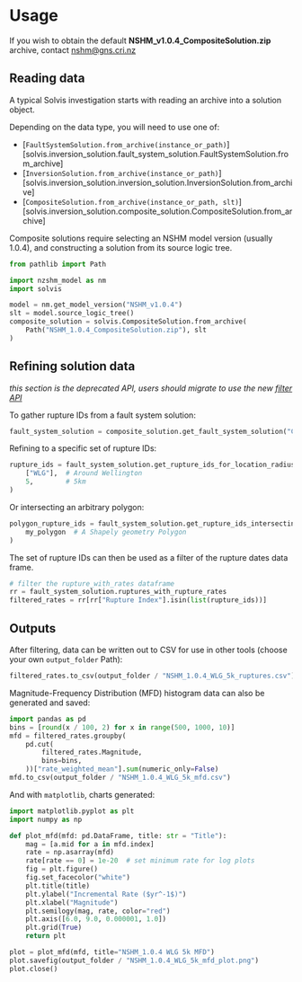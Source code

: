 # Usage

If you wish to obtain the default **NSHM_v1.0.4_CompositeSolution.zip** archive,
contact <a href="mailto:nshm@gns.cri.nz">nshm@gns.cri.nz</a>


## Reading data

A typical Solvis investigation starts with reading an archive into a solution object.

Depending on the data type, you will need to use one of:

- [`FaultSystemSolution.from_archive(instance_or_path)`][solvis.inversion_solution.fault_system_solution.FaultSystemSolution.from_archive]
- [`InversionSolution.from_archive(instance_or_path)`][solvis.inversion_solution.inversion_solution.InversionSolution.from_archive]
- [`CompositeSolution.from_archive(instance_or_path, slt)`][solvis.inversion_solution.composite_solution.CompositeSolution.from_archive]

Composite solutions require selecting an NSHM model version (usually 1.0.4), and constructing a
solution from its source logic tree.

```py
from pathlib import Path

import nzshm_model as nm
import solvis

model = nm.get_model_version("NSHM_v1.0.4")
slt = model.source_logic_tree()
composite_solution = solvis.CompositeSolution.from_archive(
    Path("NSHM_1.0.4_CompositeSolution.zip"), slt
)
```

## Refining solution data

*this section is the deprecated API, users should migrate to use the new [filter API](/solvis/api/filter)*

To gather rupture IDs from a fault system solution:

```py
fault_system_solution = composite_solution.get_fault_system_solution("CRU")
```

Refining to a specific set of rupture IDs:

```py
rupture_ids = fault_system_solution.get_rupture_ids_for_location_radius(
    ["WLG"],  # Around Wellington
    5,        # 5km
)
```

Or intersecting an arbitrary polygon:
```py
polygon_rupture_ids = fault_system_solution.get_rupture_ids_intersecting(
    my_polygon  # A Shapely geometry Polygon
)
```

The set of rupture IDs can then be used as a filter of the rupture dates data
frame.

```py
# filter the rupture_with_rates dataframe
rr = fault_system_solution.ruptures_with_rupture_rates
filtered_rates = rr[rr["Rupture Index"].isin(list(rupture_ids))]
```

## Outputs

After filtering, data can be written out to CSV for use in other tools
(choose your own `output_folder` Path):

```py
filtered_rates.to_csv(output_folder / "NSHM_1.0.4_WLG_5k_ruptures.csv")

```

Magnitude-Frequency Distribution (MFD) histogram data can also be
generated and saved:

```py
import pandas as pd
bins = [round(x / 100, 2) for x in range(500, 1000, 10)]
mfd = filtered_rates.groupby(
    pd.cut(
        filtered_rates.Magnitude,
        bins=bins,
    ))["rate_weighted_mean"].sum(numeric_only=False)
mfd.to_csv(output_folder / "NSHM_1.0.4_WLG_5k_mfd.csv")
```

And with `matplotlib`, charts generated:

```py
import matplotlib.pyplot as plt
import numpy as np

def plot_mfd(mfd: pd.DataFrame, title: str = "Title"):
    mag = [a.mid for a in mfd.index]
    rate = np.asarray(mfd)
    rate[rate == 0] = 1e-20  # set minimum rate for log plots
    fig = plt.figure()
    fig.set_facecolor("white")
    plt.title(title)
    plt.ylabel("Incremental Rate ($yr^-1$)")
    plt.xlabel("Magnitude")
    plt.semilogy(mag, rate, color="red")
    plt.axis([6.0, 9.0, 0.000001, 1.0])
    plt.grid(True)
    return plt

plot = plot_mfd(mfd, title="NSHM_1.0.4 WLG 5k MFD")
plot.savefig(output_folder / "NSHM_1.0.4_WLG_5k_mfd_plot.png")
plot.close()
```
